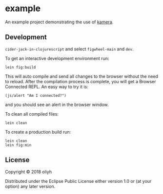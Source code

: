 # example

An example project demonstrating the use of [kamera](https://github.com/oliyh/kamera).

## Development

`cider-jack-in-clojurescript` and select `figwheel-main` and `dev`.

To get an interactive development environment run:

    lein fig:build

This will auto compile and send all changes to the browser without the
need to reload. After the compilation process is complete, you will
get a Browser Connected REPL. An easy way to try it is:

    (js/alert "Am I connected?")

and you should see an alert in the browser window.

To clean all compiled files:

	lein clean

To create a production build run:

	lein clean
	lein fig:min

## License

Copyright © 2018 oliyh

Distributed under the Eclipse Public License either version 1.0 or (at your option) any later version.

